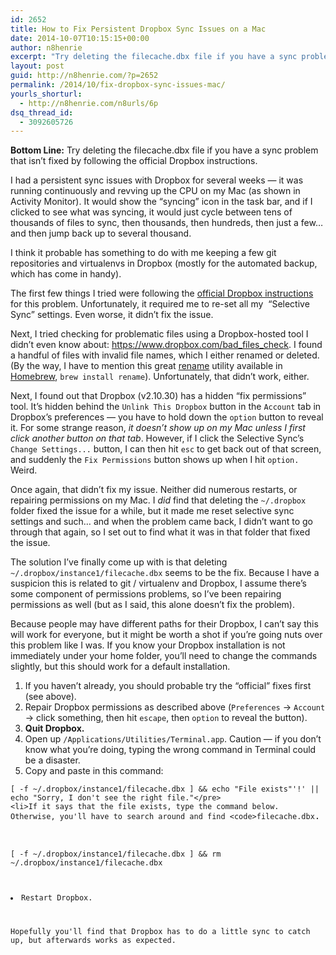 ```yaml
---
id: 2652
title: How to Fix Persistent Dropbox Sync Issues on a Mac
date: 2014-10-07T10:15:15+00:00
author: n8henrie
excerpt: "Try deleting the filecache.dbx file if you have a sync problem that isn't fixed by following the official Dropbox instructions."
layout: post
guid: http://n8henrie.com/?p=2652
permalink: /2014/10/fix-dropbox-sync-issues-mac/
yourls_shorturl:
  - http://n8henrie.com/n8urls/6p
dsq_thread_id:
  - 3092605726
---
```

**Bottom Line:** Try deleting the filecache.dbx file if you have a sync problem that isn&#8217;t fixed by following the official Dropbox instructions.<!--more-->

I had a persistent sync issues with Dropbox for several weeks &#8212; it was running continuously and revving up the CPU on my Mac (as shown in Activity Monitor). It would show the &#8220;syncing&#8221; icon in the task bar, and if I clicked to see what was syncing, it would just cycle between tens of thousands of files to sync, then thousands, then hundreds, then just a few&#8230; and then jump back up to several thousand.

I think it probable has something to do with me keeping a few git repositories and virtualenvs in Dropbox (mostly for the automated backup, which has come in handy).

The first few things I tried were following the <a target="_blank" href="https://www.dropbox.com/en/help/72">official Dropbox instructions</a> for this problem. Unfortunately, it required me to re-set all my  &#8220;Selective Sync&#8221; settings. Even worse, it didn&#8217;t fix the issue.

Next, I tried checking for problematic files using a Dropbox-hosted tool I didn&#8217;t even know about: <a target="_blank" href="https://www.dropbox.com/bad_files_check">https://www.dropbox.com/bad_files_check</a>. I found a handful of files with invalid file names, which I either renamed or deleted. (By the way, I have to mention this great <a target="_blank" href="http://plasmasturm.org/code/rename">rename</a> utility available in <a target="_blank" href="http://brew.sh/" title="Homebrew — The missing package manager for OS X">Homebrew</a>, `brew install rename`). Unfortunately, that didn&#8217;t work, either.

Next, I found out that Dropbox (v2.10.30) has a hidden &#8220;fix permissions&#8221; tool. It&#8217;s hidden behind the `Unlink This Dropbox` button in the `Account` tab in Dropbox&#8217;s preferences &#8212; you have to hold down the `option` button to reveal it. For some strange reason, _it doesn&#8217;t show up on my Mac unless I first click another button on that tab_. However, if I click the Selective Sync&#8217;s `Change Settings...` button, I can then hit `esc` to get back out of that screen, and suddenly the `Fix Permissions` button shows up when I hit `option.` Weird.

Once again, that didn&#8217;t fix my issue. Neither did numerous restarts, or repairing permissions on my Mac. I _did_ find that deleting the `~/.dropbox` folder fixed the issue for a while, but it made me reset selective sync settings and such&#8230; and when the problem came back, I didn&#8217;t want to go through that again, so I set out to find what it was in that folder that fixed the issue.

The solution I&#8217;ve finally come up with is that deleting `~/.dropbox/instance1/filecache.dbx` seems to be the fix. Because I have a suspicion this is related to git / virtualenv and Dropbox, I assume there&#8217;s some component of permissions problems, so I&#8217;ve been repairing permissions as well (but as I said, this alone doesn&#8217;t fix the problem).

Because people may have different paths for their Dropbox, I can&#8217;t say this will work for everyone, but it might be worth a shot if you&#8217;re going nuts over this problem like I was. If you know your Dropbox installation is not immediately under your home folder, you&#8217;ll need to change the commands slightly, but this should work for a default installation.

  1. If you haven&#8217;t already, you should probable try the &#8220;official&#8221; fixes first (see above).
  2. Repair Dropbox permissions as described above (`Preferences` -> `Account` -> click something, then hit `escape`, then `option` to reveal the button).
  3. **Quit Dropbox.**
  4. Open up `/Applications/Utilities/Terminal.app`. Caution &#8212; if you don&#8217;t know what you&#8217;re doing, typing the wrong command in Terminal could be a disaster.
  5. Copy and paste in this command: 
<pre><code class="bash">[ -f ~/.dropbox/instance1/filecache.dbx ] && echo "File exists"'!' || echo "Sorry, I don't see the right file."&lt;/pre>
&lt;li>If it says that the file exists, type the command below. Otherwise, you'll have to search around and find &lt;code>filecache.dbx</code>.</li>


<pre><code class="bash">[ -f ~/.dropbox/instance1/filecache.dbx ] && rm ~/.dropbox/instance1/filecache.dbx</pre>
<li>Restart Dropbox.</li>
</ol>
<p>Hopefully you'll find that Dropbox has to do a little sync to catch up, but afterwards works as expected.</p>